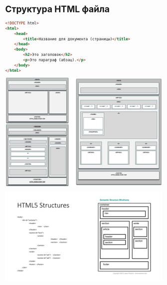 # Структура HTML файла

```html
<!DOCTYPE html>
<html>
	<head>
		<title>Название для документа (страницы)</title>
	</head>
	<body>
		<h2>Это заголовок</h2>
		<p>Это параграф (абзац).</p>
	</body>
</html>
```

![Alt for Imsage](../html/images/html5.png)

![Alt for Imsage](../html/images/html5-2.png)